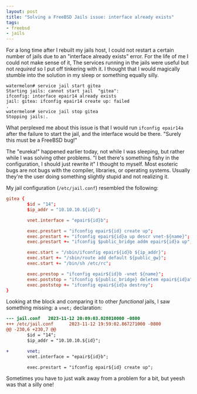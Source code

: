 ```yaml
---
layout: post
title: "Solving a FreeBSD Jails issue: interface already exists"
tags:
- freebsd
- jails
---
```


For a long time after I rebuilt my jails host, I could not restart a certain
number of jails due to an "interface already exists" error. For the life of me
I could not make sense of it, The services running in the jails were useful but
not _required_ so I put off tinkering with it. I thought that I would magically
stumble into the solution in my sleep or something equally silly.

```
watermelon# service jail start gitea
Starting jails: cannot start jail  "gitea":
ifconfig: interface epair14 already exists
jail: gitea: ifconfig epair14 create up: failed
.
watermelon# service jail stop gitea
Stopping jails:.
```

What perplexed me about this issue is that I would run `ifconfig epair14a`
after the failure to start the jail, and the interface would be there. "Surely
this must be a FreeBSD bug!"

The "eureka!" happened earlier today, not while I was sleeping, but rather
while I was solving other problems. "I bet there's something fishy in the
configuration, I should just rewrite it" I thought to myself. Most esoteric
bugs are not bugs with the compiler, libraries, or operating systems. Usually
they're the user doing something slightly stupid and not realizing it.


My jail configuration (`/etc/jail.conf`) resembled the following:

```conf
gitea {
        $id = "14";
        $ip_addr = "10.10.10.${id}";

        vnet.interface = "epair${id}b";

        exec.prestart = "ifconfig epair${id} create up";
        exec.prestart += "ifconfig epair${id}a up descr vnet-${name}";
        exec.prestart += "ifconfig $public_bridge addm epair${id}a up";

        exec.start = "/sbin/ifconfig epair${id}b ${ip_addr}";
        exec.start += "/sbin/route add default ${public_gw}";
        exec.start += "/bin/sh /etc/rc";

        exec.prestop = "ifconfig epair${id}b -vnet ${name}";
        exec.poststop = "ifconfig ${public_bridge} deletem epair${id}a";
        exec.poststop += "ifconfig epair${id}a destroy";
}
```

Looking at the block and comparing it to other _functional_ jails, I saw something missing: a `vnet;` declaration:

```diff
--- jail.conf   2023-11-12 20:09:03.028010000 -0800
+++ /etc/jail.conf      2023-11-12 19:59:02.867271000 -0800
@@ -230,6 +230,7 @@
        $id = "14";
        $ip_addr = "10.10.10.${id}";

+       vnet;
        vnet.interface = "epair${id}b";

        exec.prestart = "ifconfig epair${id} create up";
```


Sometimes you have to just walk away from a problem for a bit, but yeesh was that a silly one!



